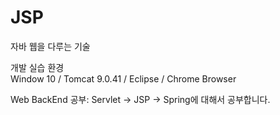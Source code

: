 # JSP
 자바 웹을 다루는 기술
 
 개발 실습 환경\
 Window 10 / Tomcat 9.0.41 / Eclipse / Chrome Browser
 
 Web BackEnd 공부: Servlet -> JSP -> Spring에 대해서 공부합니다.
